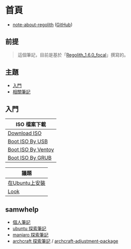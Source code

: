 
# 首頁

* [note-about-regolith](https://samwhelp.github.io/note-about-regolith/) ([GitHub](https://github.com/samwhelp/note-about-regolith))


## 前提

> 這個筆記，目前是基於「[Regolith_1.6.0_focal](https://github.com/regolith-linux/regolith-ubuntu-iso-builder/releases/tag/release-release-focal-focal_standard-1.6.0)」撰寫的。


## 主題

* [入門](#入門)
* [相關筆記](#相關筆記)


## 入門

| ISO 檔案下載 |
| --- |
| [Download ISO](https://samwhelp.github.io/note-about-regolith/read/start/download/download_iso.html) |
| [Boot ISO By USB](https://samwhelp.github.io/note-about-regolith/read/start/download/boot_iso_by_usb.html) |
| [Boot ISO By Ventoy](https://samwhelp.github.io/note-about-regolith/read/start/download/boot_iso_by_ventoy.html) |
| [Boot ISO By GRUB](https://samwhelp.github.io/note-about-regolith/read/start/download/boot_iso_by_grub.html) |


| 議題 |
| --- |
| [在Ubuntu上安裝 ](https://samwhelp.github.io/note-about-regolith/read/start/install.html) |
| [Look](https://samwhelp.github.io/note-about-regolith/read/start/look.html) |


## samwhelp

* [個人筆記](https://samwhelp.github.io/book/)
* [ubuntu 探索筆記](https://samwhelp.github.io/note-about-ubuntu/)
* [manjaro 探索筆記](https://samwhelp.github.io/note-about-manjaro/)
* [archcraft 探索筆記](https://samwhelp.github.io/note-about-archcraft/) / [archcraft-adjustment-package](https://github.com/samwhelp/archcraft-adjustment-package)

